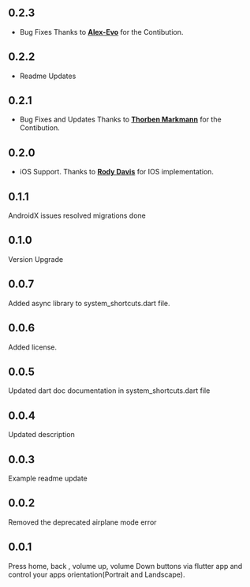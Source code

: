 ## 0.2.3

* Bug Fixes 
Thanks to **[Alex-Evo](https://github.com/Alex-Evo)** for the Contibution.

## 0.2.2

* Readme Updates

## 0.2.1

* Bug Fixes and Updates
Thanks to **[Thorben Markmann](https://github.com/tmarkmann)** for the Contibution.

## 0.2.0

* iOS Support. Thanks to **[Rody Davis](https://github.com/rodydavis)** for IOS implementation.

## 0.1.1

AndroidX issues resolved migrations done

## 0.1.0

Version Upgrade

## 0.0.7

Added async library to system_shortcuts.dart file.

## 0.0.6

Added license.

## 0.0.5

Updated dart doc documentation in system_shortcuts.dart  file

## 0.0.4

Updated description

## 0.0.3

Example readme update

## 0.0.2

Removed the deprecated airplane mode error

## 0.0.1

Press home, back , volume up, volume Down buttons via flutter app and control your apps orientation(Portrait and Landscape).

